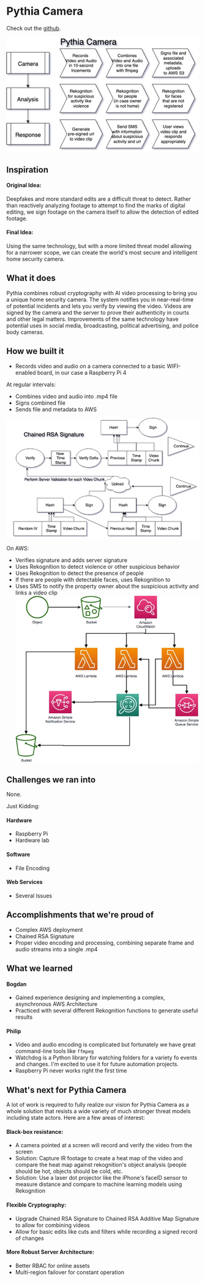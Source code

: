 # Pythia Camera

Check out the [github](https://github.com/philipkiely/Pythia).

![Pythia Diagram](https://raw.githubusercontent.com/philipkiely/Pythia/master/images/PythiaCamera.jpg)

## Inspiration

#### Original Idea: 

Deepfakes and more standard edits are a difficult threat to detect. Rather than reactively analyzing footage to attempt to find the marks of digital editing, we sign footage on the camera itself to allow the detection of edited footage.

#### Final Idea:

Using the same technology, but with a more limited threat model allowing for a narrower scope, we can create the world's most secure and intelligent home security camera. 

## What it does

Pythia combines robust cryptography with AI video processing to bring you a unique home security camera. The system notifies you in near-real-time of potential incidents and lets you verify by viewing the video. Videos are signed by the camera and the server to prove their authenticity in courts and other legal matters. Improvements of the same technology have potential uses in social media, broadcasting, political advertising, and police body cameras.

## How we built it

* Records video and audio on a camera connected to a basic WIFI-enabled board, in our case a Raspberry Pi 4

At regular intervals:
* Combines video and audio into .mp4 file
* Signs combined file
* Sends file and metadata to AWS

![Signing](https://raw.githubusercontent.com/philipkiely/Pythia/master/images/ChainedRSASignature.jpg)

On AWS:
* Verifies signature and adds server signature
* Uses Rekognition to detect violence or other suspicious behavior
* Uses Rekognition to detect the presence of people
* If there are people with detectable faces, uses Rekognition to 
* Uses SMS to notify the property owner about the suspicious activity and links a video clip
![AWS](https://raw.githubusercontent.com/philipkiely/Pythia/master/images/AWSArchitecture.jpg)


## Challenges we ran into

None.

Just Kidding:

#### Hardware

* Raspberry Pi
* Hardware lab

#### Software

* File Encoding

#### Web Services

* Several Issues

## Accomplishments that we're proud of

* Complex AWS deployment
* Chained RSA Signature
* Proper video encoding and processing, combining separate frame and audio streams into a single .mp4

## What we learned

#### Bogdan
* Gained experience designing and implementing a complex, asynchronous AWS Architecture
* Practiced with several different Rekognition functions to generate useful results

#### Philip
* Video and audio encoding is complicated but fortunately we have great command-line tools like `ffmpeg`
* Watchdog is a Python library for watching folders for a variety fo events and changes. I'm excited to use it for future automation projects.
* Raspberry Pi never works right the first time

## What's next for Pythia Camera
A lot of work is required to fully realize our vision for Pythia Camera as a whole solution that resists a wide variety of much stronger threat models including state actors. Here are a few areas of interest:

#### Black-box resistance:
* A camera pointed at a screen will record and verify the video from the screen
* Solution: Capture IR footage to create a heat map of the video and compare the heat map against rekognition's object analysis (people should be hot, objects should be cold, etc.
* Solution: Use a laser dot projector like the iPhone's faceID sensor to measure distance and compare to machine learning models using Rekognition

#### Flexible Cryptography:
* Upgrade Chained RSA Signature to Chained RSA Additive Map Signature to allow for combining videos
* Allow for basic edits like cuts and filters while recording a signed record of changes

#### More Robust Server Architecture:
* Better RBAC for online assets
* Multi-region failover for constant operation
